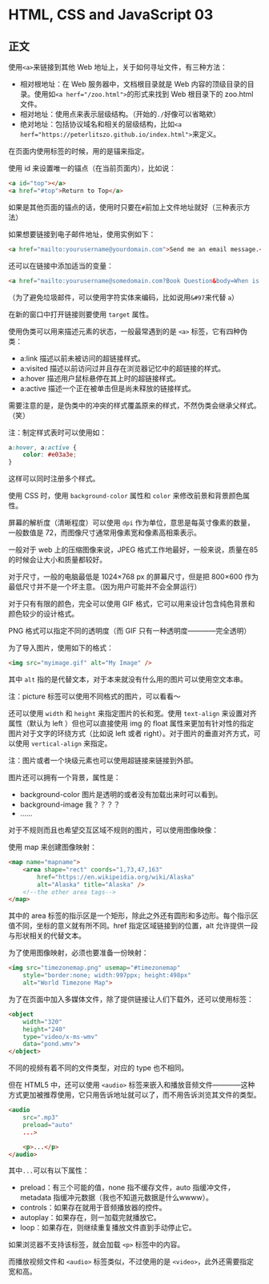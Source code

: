 HTML, CSS and JavaScript 03
===========================================
正文
-------------------------------------------
使用`<a>`来链接到其他 Web 地址上，关于如何寻址文件，有三种方法：
- 相对根地址：在 Web 服务器中，文档根目录就是 Web 内容的顶级目录的目录。使用如`<a herf="/zoo.html">`的形式来找到 Web 根目录下的 zoo.html 文件。
- 相对地址：使用点来表示层级结构。（开始的`./`好像可以省略欸）
- 绝对地址：包括协议域名和相关的层级结构，比如`<a herf="https://peterlitszo.github.io/index.html">`来定义。

在页面内使用标签的时候，用的是锚来指定。

使用 id 来设置唯一的锚点（在当前页面内），比如说：
``` HTML
<a id="top"></a>
<a href="#top">Return to Top</a>
```

如果是其他页面的锚点的话，使用时只要在`#`前加上文件地址就好（三种表示方法）

如果想要链接到电子邮件地址，使用实例如下：
``` HTML
<a href="mailto:yourusername@yourdomain.com">Send me an email message.</a>
```

还可以在链接中添加适当的变量：
``` HTML
<a href="mailto:yourusername@somedomain.com?Book Question&body=When is the next edition coming out?">author@somedomain.com</a>
```

（为了避免垃圾邮件，可以使用字符实体来编码，比如说用`&#97`来代替 `a`）

在新的窗口中打开链接则要使用 `target` 属性。

使用伪类可以用来描述元素的状态，一般最常遇到的是 `<a>` 标签，它有四种伪类：
- a:link 描述以前未被访问的超链接样式。
- a:visited 描述以前访问过并且存在浏览器记忆中的超链接的样式。
- a:hover 描述用户鼠标悬停在其上时的超链接样式。
- a:active 描述一个正在被单击但是尚未释放的链接样式。

需要注意的是，是伪类中的冲突的样式覆盖原来的样式，不然伪类会继承父样式。（笑）

注：制定样式表时可以使用如：
``` css
a:hover, a:active {
    color: #e03a3e;
}
```

这样可以同时注册多个样式。

使用 CSS 时，使用 `background-color` 属性和 `color` 来修改前景和背景颜色属性。

屏幕的解析度（清晰程度）可以使用 `dpi` 作为单位，意思是每英寸像素的数量，一般数值是 72，而图像尺寸通常用像素宽和像素高相乘表示。

一般对于 web 上的压缩图像来说，JPEG 格式工作地最好，一般来说，质量在85的时候会让大小和质量都较好。

对于尺寸，一般的电脑最低是 1024×768 px 的屏幕尺寸，但是把 800×600 作为最低尺寸并不是一个坏主意。（因为用户可能并不会全屏运行）

对于只有有限的颜色，完全可以使用 GIF 格式，它可以用来设计包含纯色背景和颜色较少的设计格式。

PNG 格式可以指定不同的透明度（而 GIF 只有一种透明度————完全透明）

为了导入图片，使用如下的格式：
``` html
<img src="myimage.gif" alt="My Image" />
```

其中 `alt` 指的是代替文本，对于本来就没有什么用的图片可以使用空文本串。

注：picture 标签可以使用不同格式的图片，可以看看～

还可以使用 `width` 和 `height` 来指定图片的长和宽。使用 `text-align` 来设置对齐属性（默认为 left ）但也可以直接使用 img 的 float 属性来更加有针对性的指定图片对于文字的环绕方式（比如说 left 或者 right）。对于图片的垂直对齐方式，可以使用 `vertical-align` 来指定。

注：图片或者一个块级元素也可以使用超链接来链接到外部。

图片还可以拥有一个背景，属性是：
- background-color 图片是透明的或者没有加载出来时可以看到。
- background-image 我？？？？
- ......

对于不规则而且也希望交互区域不规则的图片，可以使用图像映像：

使用 map 来创建图像映射：
``` HTML
<map name="mapname">
    <area shape="rect" coords="1,73,47,163"
        href="https://en.wikipeidia.org/wiki/Alaska"
        alt="Alaska" title="Alaska" />
    <!--the other area tags-->
</map>
```

其中的 area 标签的指示区是一个矩形，除此之外还有圆形和多边形。每个指示区值不同，坐标的意义就有所不同。href 指定区域链接到的位置，alt 允许提供一段与形状相关的代替文本。

为了使用图像映射，必须也要准备一份映射：
``` HTML
<img src="timezonemap.png" usemap="#timezonemap"
    style="border:none; width:997ppx; height:498px"
    alt="World Timezone Map">
```

为了在页面中加入多媒体文件，除了提供链接让人们下载外，还可以使用标签：
``` HTML
<object
    width="320"
    height="240"
    type="video/x-ms-wmv"
    data="pond.wmv">
</object>
```

不同的视频有着不同的文件类型，对应的 type 也不相同。

但在 HTML5 中，还可以使用 `<audio>` 标签来嵌入和播放音频文件————这种方式更加被推荐使用，它只用告诉地址就可以了，而不用告诉浏览其文件的类型。
``` HTML
<audio
    src=".mp3"
    preload="auto"
    ...>

    <p>...</p>
</audio>
```

其中`...`可以有以下属性：
- preload：有三个可能的值，none 指不缓存文件，auto 指缓冲文件，metadata 指缓冲元数据（我也不知道元数据是什么wwww）。
- controls：如果存在就用于音频播放器的控件。
- autoplay：如果存在，则一加载完就播放它。
- loop：如果存在，则继续重复播放文件直到手动停止它。

如果浏览器不支持该标签，就会加载 `<p>` 标签中的内容。

而播放视频文件和 `<audio>` 标签类似，不过使用的是 `<video>`，此外还需要指定宽和高。